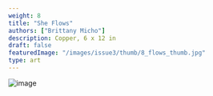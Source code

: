 ```yaml
---
weight: 8
title: "She Flows"
authors: ["Brittany Micho"]
description: Copper, 6 x 12 in
draft: false
featuredImage: "/images/issue3/thumb/8_flows_thumb.jpg"
type: art
---
```


![image](/images/issue3/8_flows.jpg#issues)